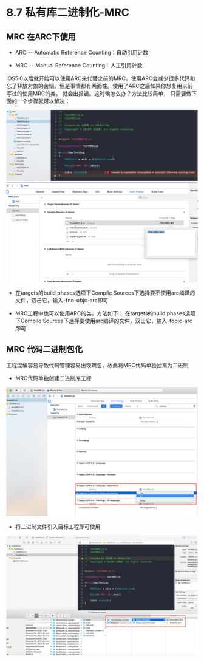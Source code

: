 # 8.7 私有库二进制化-MRC


## MRC 在ARC下使用

* ARC -- Automatic Reference Counting：自动引用计数

* MRC -- Manual Reference Counting：人工引用计数

iOS5.0以后就开始可以使用ARC来代替之前的MRC。使用ARC会减少很多代码和忘了释放对象的苦恼。但是事情都有两面性。使用了ARC之后如果你想复用以前写过的使用MRC的类， 就会出报错。这时候怎么办？方法比较简单， 只需要做下面的一个步骤就可以解决：

![](Resource/8_7_1.png)
![](Resource/8_7_2.png)

* 在targets的build phases选项下Compile Sources下选择要不使用arc编译的文件，双击它，输入-fno-objc-arc即可




* MRC工程中也可以使用ARC的类。方法如下：
在targets的build phases选项下Compile Sources下选择要使用arc编译的文件，双击它，输入-fobjc-arc即可








## MRC 代码二进制包化 

工程混编容易导致代码管理容易出现疏忽，故此将MRC代码单独抽离为二进制


* MRC代码单独创建二进制库工程

![](Resource/8_7_3.png)

* 将二进制文件引入目标工程即可使用

![](Resource/8_7_4.png)
